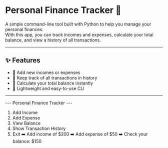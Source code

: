 # Personal Finance Tracker 💸  

A simple command-line tool built with Python to help you manage your personal finances.  
With this app, you can track incomes and expenses, calculate your total balance, and view a history of all transactions.  

---

## ✨ Features
- 📌 Add new incomes or expenses  
- 📌 Keep track of all transactions in history  
- 📌 Calculate your total balance instantly  
- 📌 Lightweight and easy-to-use CLI  

---

--- Personal Finance Tracker ---
1. Add Income
2. Add Expense
3. View Balance
4. Show Transaction History
5. Exit
➡️ Add income of $200
➡️ Add expense of $50
➡️ Check your balance: $150
